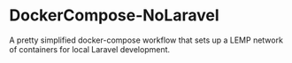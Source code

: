 # DockerCompose-NoLaravel
A pretty simplified docker-compose workflow that sets up a LEMP network of containers for local Laravel development.
